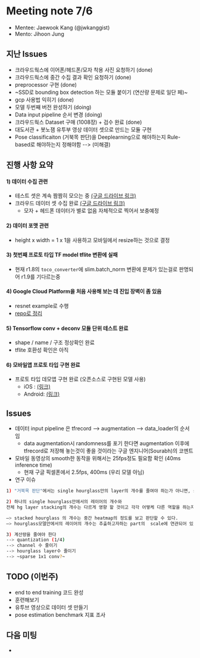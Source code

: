 # Meeting note 7/6
- Mentee: Jaewook Kang (@jwkanggist)
- Mento: Jihoon Jung


## 지난 Issues
- 크라우드웍스에 이어폰/헤드폰/모자 착용 사진 요청하기 (done)
- 크라우드웍스에 중간 수집 결과 확인 요청하기 (done)
- preprocessor 구현 (done)
- ~SSD로 bounding box detection 하는 모듈 붙이기 (연산량 문제로 일단 페)~
- gcp 사용법 익히기 (done)
- 모델 두번째 버전 완성하기 (doing)
- Data input pipeline 순서 변경 (doing)
- 크라우드웍스 Dataset 구매 (1008장) + 검수 완료 (done)
- 대도서관 + 봇노잼 유투부 영상 데이터 셋으로 만드는 모듈 구현 
- Pose classificaiton (거북목 판단)을 Deeplearning으로 해야하는지 Rule-based로 해야하는지 정해야함 --> (미해결)


## 진행 사항 요약
#### 1) 데이터 수집 관련
- 테스트 셋은 계속 짬짬히 모으는 중 [(구글 드라이브 링크)](https://drive.google.com/drive/folders/1_nvLmyYTc59l_1lYNUkvYVW3FyL0LkEy)
- 크라우드 데이터 셋 수집 완료 [(구글 드라이브 링크)](https://drive.google.com/open?id=1zq-j6DYQoPP4qleFlTohvty1jkMeenQY) 
    - 모자 + 헤드폰 데이터가 별로 없음 자체적으로 찍어서 보충예정

#### 2) 데이터 포맷 관련
- height x width = 1 x 1을 사용하고 모바일에서 resize하는 것으로 결정


#### 3) 첫번째 프로토 타입 TF model tflite 변환에 실패 
- 현재 r1.8의 `toco_converter`에 slim.batch_norm 변환에 문제가 있는걸로 판명되어 r1.9를 기다르는중 

#### 4) Google Cloud Platform을 처음 사용해 보는 데 진입 장벽이 좀 있음
- resnet example로 수행 
- [repo로 정리](https://github.com/jwkanggist/tpu-resnet-tutorial)

#### 5) Tensorflow conv + deconv 모듈 단위 테스트 완료 
- shape / name / 구조 정상확인 완료
- tflite 호환성 확인은 아직 


#### 6) 모바일앱 프로토 타입 구현 완료
- 프로토 타입 데모앱 구현 완료 (오픈소스로 구현된 모델 사용)
    - iOS : [(링크)](https://github.com/tucan9389/PoseEstimation-CoreML/tree/373ff20c77c4facd50a8b911a7a681a632d7bfe0)
    - Android: [(링크)](https://github.com/motlabs/mot-android-tensorflow/tree/develop/demo_pose-est)


## Issues
- 데이터 input pipeline 은 tfrecord --> augmentation --> data_loader의 순서임
    - data augmentation시 randomness를 포기 한다면 augmentation 이후에 tfrecord로 저장해 놓는것이 좋을 것이라는 구글 엔지니어(Sourabh)의 코멘트
- 모바일 동영상의 smooth한 동작을 위해서는 25fps정도 필요함 확인 (40ms inference time)
    - 현재 구글 픽셀폰에서 2.5fps, 400ms (우리 모델 아님)
- 연구 이슈

```bash
1) "거북목 판단"에서는 single hourglass안의 layer의 개수를 줄여야 하는가 아니면, stacked hourglass의 개수를 줄여야 하는가?

2) 하나의 single hourglass안에서의 레이어의 개수와
전체 hg layer stacking의 개수는 다르게 영향 할 것이고 각각 어떻케 다른 역할을 하는지 알아야 한다. 

—> stacked hourglass 의 개수는 중간 heatmap의 정도를 보고 판단할 수 있다.
—> hourglass모델안에서의 레이어의 개수는 추출하고자하는 part의  scale에 연관되어 있다. 작은 part를 추출하려고 할수록 레이어의 개수를 늘려야 한다. 

3) 계산량을 줄여야 한다
--> quantization (1/4)
--> channel 수 줄이기
--> hourglass layer수 줄이기
--> ~sparse 1x1 conv?~
```

## TODO (이번주)
- end to end training 코드 완성
- 훈련해보기 
- 유투브 영상으로 데이터 셋 만들기
- pose estimation benchmark 지표 조사

## 다음 미팅
- 
